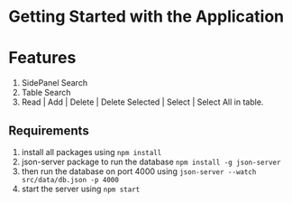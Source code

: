 # Getting Started with the Application

# Features
  1. SidePanel Search
  2. Table Search
  3. Read | Add | Delete | Delete Selected | Select | Select All in table.

## Requirements
  1. install all packages using `npm install`
  2. json-server package to run the database `npm install -g json-server`
  3. then run the database on port 4000 using `json-server --watch src/data/db.json -p 4000`
  4. start the server using `npm start`